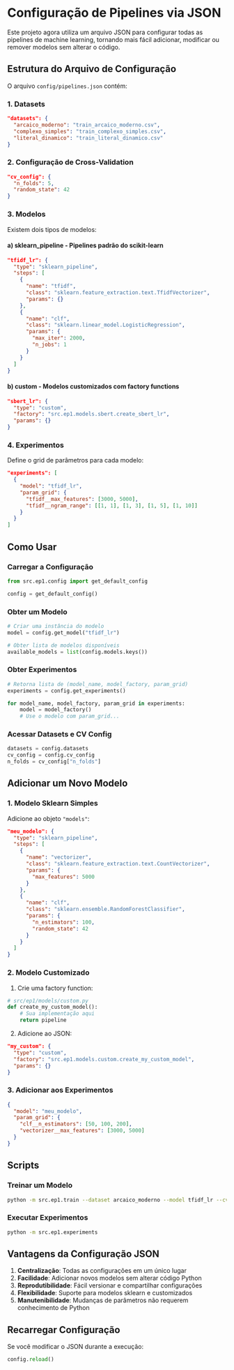 # Configuração de Pipelines via JSON

Este projeto agora utiliza um arquivo JSON para configurar todas as pipelines de machine learning, tornando mais fácil adicionar, modificar ou remover modelos sem alterar o código.

## Estrutura do Arquivo de Configuração

O arquivo `config/pipelines.json` contém:

### 1. Datasets
```json
"datasets": {
  "arcaico_moderno": "train_arcaico_moderno.csv",
  "complexo_simples": "train_complexo_simples.csv",
  "literal_dinamico": "train_literal_dinamico.csv"
}
```

### 2. Configuração de Cross-Validation
```json
"cv_config": {
  "n_folds": 5,
  "random_state": 42
}
```

### 3. Modelos

Existem dois tipos de modelos:

#### a) **sklearn_pipeline** - Pipelines padrão do scikit-learn
```json
"tfidf_lr": {
  "type": "sklearn_pipeline",
  "steps": [
    {
      "name": "tfidf",
      "class": "sklearn.feature_extraction.text.TfidfVectorizer",
      "params": {}
    },
    {
      "name": "clf",
      "class": "sklearn.linear_model.LogisticRegression",
      "params": {
        "max_iter": 2000,
        "n_jobs": 1
      }
    }
  ]
}
```

#### b) **custom** - Modelos customizados com factory functions
```json
"sbert_lr": {
  "type": "custom",
  "factory": "src.ep1.models.sbert.create_sbert_lr",
  "params": {}
}
```

### 4. Experimentos

Define o grid de parâmetros para cada modelo:
```json
"experiments": [
  {
    "model": "tfidf_lr",
    "param_grid": {
      "tfidf__max_features": [3000, 5000],
      "tfidf__ngram_range": [[1, 1], [1, 3], [1, 5], [1, 10]]
    }
  }
]
```

## Como Usar

### Carregar a Configuração

```python
from src.ep1.config import get_default_config

config = get_default_config()
```

### Obter um Modelo

```python
# Criar uma instância do modelo
model = config.get_model("tfidf_lr")

# Obter lista de modelos disponíveis
available_models = list(config.models.keys())
```

### Obter Experimentos

```python
# Retorna lista de (model_name, model_factory, param_grid)
experiments = config.get_experiments()

for model_name, model_factory, param_grid in experiments:
    model = model_factory()
    # Use o modelo com param_grid...
```

### Acessar Datasets e CV Config

```python
datasets = config.datasets
cv_config = config.cv_config
n_folds = cv_config["n_folds"]
```

## Adicionar um Novo Modelo

### 1. Modelo Sklearn Simples

Adicione ao objeto `"models"`:

```json
"meu_modelo": {
  "type": "sklearn_pipeline",
  "steps": [
    {
      "name": "vectorizer",
      "class": "sklearn.feature_extraction.text.CountVectorizer",
      "params": {
        "max_features": 5000
      }
    },
    {
      "name": "clf",
      "class": "sklearn.ensemble.RandomForestClassifier",
      "params": {
        "n_estimators": 100,
        "random_state": 42
      }
    }
  ]
}
```

### 2. Modelo Customizado

1. Crie uma factory function:

```python
# src/ep1/models/custom.py
def create_my_custom_model():
    # Sua implementação aqui
    return pipeline
```

2. Adicione ao JSON:

```json
"my_custom": {
  "type": "custom",
  "factory": "src.ep1.models.custom.create_my_custom_model",
  "params": {}
}
```

### 3. Adicionar aos Experimentos

```json
{
  "model": "meu_modelo",
  "param_grid": {
    "clf__n_estimators": [50, 100, 200],
    "vectorizer__max_features": [3000, 5000]
  }
}
```

## Scripts

### Treinar um Modelo

```bash
python -m src.ep1.train --dataset arcaico_moderno --model tfidf_lr --cv 10 --save
```

### Executar Experimentos

```bash
python -m src.ep1.experiments
```

## Vantagens da Configuração JSON

1. **Centralização**: Todas as configurações em um único lugar
2. **Facilidade**: Adicionar novos modelos sem alterar código Python
3. **Reprodutibilidade**: Fácil versionar e compartilhar configurações
4. **Flexibilidade**: Suporte para modelos sklearn e customizados
5. **Manutenibilidade**: Mudanças de parâmetros não requerem conhecimento de Python

## Recarregar Configuração

Se você modificar o JSON durante a execução:

```python
config.reload()
```

